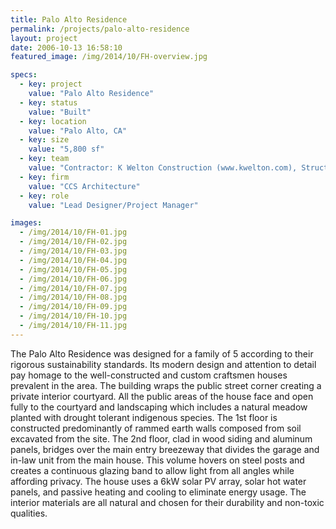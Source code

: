 ```yaml
---
title: Palo Alto Residence
permalink: /projects/palo-alto-residence
layout: project
date: 2006-10-13 16:58:10
featured_image: /img/2014/10/FH-overview.jpg

specs:
  - key: project
    value: "Palo Alto Residence"
  - key: status
    value: "Built"
  - key: location
    value: "Palo Alto, CA"
  - key: size
    value: "5,800 sf"
  - key: team
    value: "Contractor: K Welton Construction (www.kwelton.com), Structural: Weir Andrewson, Civil: Giuliani & Kull, Landscape: John Greenle / CCS Architecture"
  - key: firm
    value: "CCS Architecture"
  - key: role
    value: "Lead Designer/Project Manager"

images:
  - /img/2014/10/FH-01.jpg
  - /img/2014/10/FH-02.jpg
  - /img/2014/10/FH-03.jpg
  - /img/2014/10/FH-04.jpg
  - /img/2014/10/FH-05.jpg
  - /img/2014/10/FH-06.jpg
  - /img/2014/10/FH-07.jpg
  - /img/2014/10/FH-08.jpg
  - /img/2014/10/FH-09.jpg
  - /img/2014/10/FH-10.jpg
  - /img/2014/10/FH-11.jpg
---
```


The Palo Alto Residence was designed for a family of 5 according to their rigorous sustainability standards.  Its modern design and attention to detail pay homage to the well-constructed and custom craftsmen houses prevalent in the area.  The building wraps the public street corner creating a private interior courtyard.  All the public areas of the house face and open fully to the courtyard and landscaping which includes a natural meadow planted with drought tolerant indigenous species.  The 1st floor is constructed predominantly of rammed earth walls composed from soil excavated from the site. The 2nd floor, clad in wood siding and aluminum panels, bridges over the main entry breezeway that divides the garage and in-law unit from the main house.  This volume hovers on steel posts and creates a continuous glazing band to allow light from all angles while affording privacy. The house uses a 6kW solar PV array, solar hot water panels, and passive heating and cooling to eliminate energy usage. The interior materials are all natural and chosen for their durability and non-toxic qualities.
